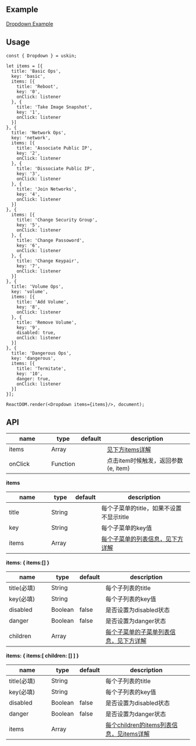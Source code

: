 ## Example
<a href="./dropdown.html" target="_blank">Dropdown Example</a>

## Usage
```
const { Dropdown } = uskin;

let items = [{
  title: 'Basic Ops',
  key: 'basic',
  items: [{
    title: 'Reboot',
    key: '0',
    onClick: listener
  }, {
    title: 'Take Image Snapshot',
    key: '1',
    onClick: listener
  }]
}, {
  title: 'Network Ops',
  key: 'network',
  items: [{
    title: 'Associate Public IP',
    key: '2',
    onClick: listener
  }, {
    title: 'Dissociate Public IP',
    key: '3',
    onClick: listener
  }, {
    title: 'Join Networks',
    key: '4',
    onClick: listener
  }]
}, {
  items: [{
    title: 'Change Security Group',
    key: '5',
    onClick: listener
  }, {
    title: 'Change Passoword',
    key: '6',
    onClick: listener
  }, {
    title: 'Change Keypair',
    key: '7',
    onClick: listener
  }]
}, {  
  title: 'Volume Ops',
  key: 'volume',
  items: [{
    title: 'Add Volume',
    key: '8',
    onClick: listener
  }, {
    title: 'Remove Volume',
    key: '9',
    disabled: true,
    onClick: listener
  }]
}, {
  title: 'Dangerous Ops',
  key: 'dangerous',
  items: [{
    title: 'Termitate',
    key: '10',
    danger: true,
    onClick: listener
  }]
}];

ReactDOM.render(<Dropdown items={items}/>, document);
```

## API
<table>
  <thead>
    <tr>
      <th style="width: 100px;">name</th>
      <th style="width: 50px;">type</th>
      <th style="width: 50px;">default</th>
      <th>description</th>
    </tr>
  </thead>
  <tbody>
    <tr>
      <td>items</td>
      <td>Array</td>
      <td></td>
      <td><a href="#items">见下方items详解</a></td>
    </tr>
    <tr>
      <td>onClick</td>
      <td>Function</td>
      <td></td>
      <td>点击item时候触发，返回参数(e, item)</td>
    </tr>
  </tbody>
</table>

**items**
<table id="items">
  <thead>
    <tr>
      <th style="width: 100px;">name</th>
      <th style="width: 50px;">type</th>
      <th style="width: 50px;">default</th>
      <th>description</th>
    </tr>
  </thead>
  <tbody>
    <tr>
      <td>title</td>
      <td>String</td>
      <td></td>
      <td>每个子菜单的title，如果不设置不显示title</td>
    </tr>
    <tr>
      <td>key</td>
      <td>String</td>
      <td></td>
      <td>每个子菜单的key值</td>
    </tr>
    <tr>
      <td>items</td>
      <td>Array</td>
      <td></td>
      <td><a href="#items-items">每个子菜单的列表信息，见下方详解</a></td>
    </tr>
  </tbody>
</table>

**items: { items:[] }**
<table id="items-items">
  <thead>
    <tr>
      <th style="width: 100px;">name</th>
      <th style="width: 50px;">type</th>
      <th style="width: 50px;">default</th>
      <th>description</th>
    </tr>
  </thead>
  <tbody>
    <tr>
      <td>title(必填)</td>
      <td>String</td>
      <td></td>
      <td>每个子列表的title</td>
    </tr>
    <tr>
      <td>key(必填)</td>
      <td>String</td>
      <td></td>
      <td>每个子列表的key值</td>
    </tr>
    <tr>
      <td>disabled</td>
      <td>Boolean</td>
      <td>false</td>
      <td>是否设置为disabled状态</td>
    </tr>
    <tr>
      <td>danger</td>
      <td>Boolean</td>
      <td>false</td>
      <td>是否设置为danger状态</td>
    </tr>
    <tr>
      <td>children</td>
      <td>Array</td>
      <td></td>
      <td><a href="#items-items-children">每个子菜单的子菜单列表信息，见下方详解</a></td>
    </tr>
  </tbody>
</table>

**items: { items:[ children: [] ] }**
<table id="items-items">
  <thead>
    <tr>
      <th style="width: 100px;">name</th>
      <th style="width: 50px;">type</th>
      <th style="width: 50px;">default</th>
      <th>description</th>
    </tr>
  </thead>
  <tbody>
    <tr>
      <td>title(必填)</td>
      <td>String</td>
      <td></td>
      <td>每个子列表的title</td>
    </tr>
    <tr>
      <td>key(必填)</td>
      <td>String</td>
      <td></td>
      <td>每个子列表的key值</td>
    </tr>
    <tr>
      <td>disabled</td>
      <td>Boolean</td>
      <td>false</td>
      <td>是否设置为disabled状态</td>
    </tr>
    <tr>
      <td>danger</td>
      <td>Boolean</td>
      <td>false</td>
      <td>是否设置为danger状态</td>
    </tr>
    <tr>
      <td>items</td>
      <td>Array</td>
      <td></td>
      <td><a href="#items-items">每个children的items列表信息，见items详解</a></td>
    </tr>
  </tbody>
</table>